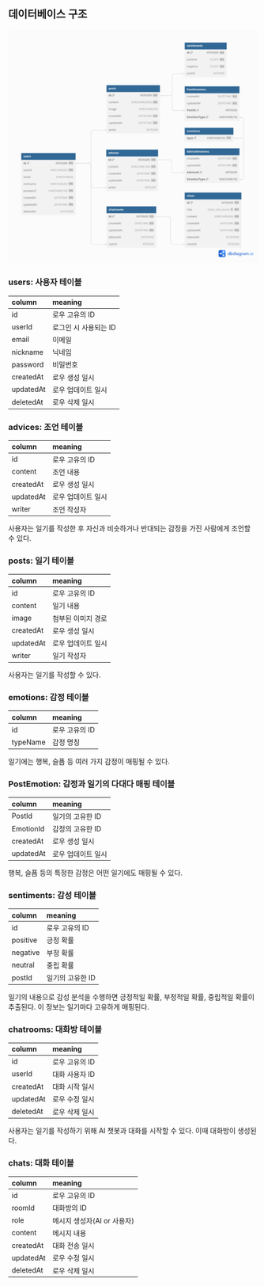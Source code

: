 ## 데이터베이스 구조

![Database Structure](database_structure.png)

### users: 사용자 테이블
| column | meaning |
| :-- | :-- |
| id | 로우 고유의 ID |
| userId | 로그인 시 사용되는 ID |
| email | 이메일 |
| nickname | 닉네임 |
| password | 비밀번호 |
| createdAt | 로우 생성 일시 |
| updatedAt | 로우 업데이트 일시 |
| deletedAt | 로우 삭제 일시 |

### advices: 조언 테이블
| column | meaning |
| :-- | :-- |
| id | 로우 고유의 ID |
| content | 조언 내용 |
| createdAt | 로우 생성 일시 |
| updatedAt | 로우 업데이트 일시 |
| writer | 조언 작성자 |

사용자는 일기를 작성한 후 자신과 비슷하거나 반대되는 감정을 가진 사람에게 조언할 수 있다.

### posts: 일기 테이블
| column | meaning |
| :-- | :-- |
| id | 로우 고유의 ID |
| content | 일기 내용 |
| image | 첨부된 이미지 경로 |
| createdAt | 로우 생성 일시 |
| updatedAt | 로우 업데이트 일시 |
| writer | 일기 작성자 |

사용자는 일기를 작성할 수 있다.

### emotions: 감정 테이블
| column | meaning |
| :-- | :-- |
| id | 로우 고유의 ID |
| typeName | 감정 명칭 |

일기에는 행복, 슬픔 등 여러 가지 감정이 매핑될 수 있다.

### PostEmotion: 감정과 일기의 다대다 매핑 테이블
| column | meaning |
| :-- | :-- |
| PostId | 일기의 고유한 ID |
| EmotionId | 감정의 고유한 ID |
| createdAt | 로우 생성 일시 |
| updatedAt | 로우 업데이트 일시 |

행복, 슬픔 등의 특정한 감정은 어떤 일기에도 매핑될 수 있다.

### sentiments: 감성 테이블
| column | meaning |
| :-- | :-- |
| id | 로우 고유의 ID |
| positive | 긍정 확률 |
| negative | 부정 확률 |
| neutral | 중립 확률 |
| postId | 일기의 고유한 ID |

일기의 내용으로 감성 분석을 수행하면 긍정적일 확률, 부정적일 확률, 중립적일 확률이 추출된다. 이 정보는 일기마다 고유하게 매핑된다.

### chatrooms: 대화방 테이블
| column | meaning |
| :-- | :-- |
| id | 로우 고유의 ID |
| userId | 대화 사용자 ID |
| createdAt | 대화 시작 일시 |
| updatedAt | 로우 수정 일시 |
| deletedAt | 로우 삭제 일시 |

사용자는 일기를 작성하기 위해 AI 챗봇과 대화를 시작할 수 있다. 이때 대화방이 생성된다.

### chats: 대화 테이블
| column | meaning |
| :-- | :-- |
| id | 로우 고유의 ID |
| roomId | 대화방의 ID |
| role | 메시지 생성자(AI or 사용자) |
| content | 메시지 내용 |
| createdAt | 대화 전송 일시 |
| updatedAt | 로우 수정 일시 |
| deletedAt | 로우 삭제 일시 |